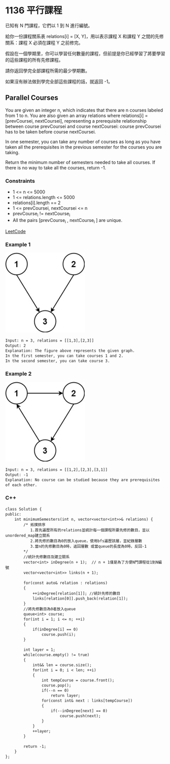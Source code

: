 # 1136 平行課程

已知有 N 門課程，它們以 1 到 N 進行編號。

給你一份課程關系表 relations[i] = [X, Y]，用以表示課程 X 和課程 Y 之間的先修關系：課程 X 必須在課程 Y 之前修完。

假設在一個學期里，你可以學習任何數量的課程，但前提是你已經學習了將要學習的這些課程的所有先修課程。

請你返回學完全部課程所需的最少學期數。

如果沒有辦法做到學完全部這些課程的話，就返回 -1。

## Parallel Courses

You are given an integer n, which indicates that there are n courses labeled from 1 to n. You are also given an array relations where relations[i] = [prevCoursei, nextCoursei], representing a prerequisite relationship between course prevCoursei and course nextCoursei: course prevCoursei has to be taken before course nextCoursei.

In one semester, you can take any number of courses as long as you have taken all the prerequisites in the previous semester for the courses you are taking.

Return the minimum number of semesters needed to take all courses. If there is no way to take all the courses, return -1.


### Constraints

* 1 <= n <= 5000
* 1 <= relations.length <= 5000
* relations[i].length == 2
* 1 <= prevCoursei, nextCoursei <= n
* prevCourse<sub>i</sub> != nextCourse<sub>i</sub>
* All the pairs [prevCourse<sub>i</sub> , nextCourse<sub>i</sub> ] are unique.

[LeetCode](https://leetcode-cn.com/problems/parallel-courses/)


### Example 1

<img src="img/1136_1.jpg" width = "250"/>

```
Input: n = 3, relations = [[1,3],[2,3]]
Output: 2
Explanation: The figure above represents the given graph.
In the first semester, you can take courses 1 and 2.
In the second semester, you can take course 3.
```

### Example 2

<img src="img/1136_2.jpg" width = "250"/>

```
Input: n = 3, relations = [[1,2],[2,3],[3,1]]
Output: -1
Explanation: No course can be studied because they are prerequisites of each other.
```

### C++ 

```
class Solution {
public:
    int minimumSemesters(int n, vector<vector<int>>& relations) {
        /* 拓撲排序
           1.首先遍歷所有的relations並統計每一個課程所要先修的數目，並以unordered_map建立關系
           2.將先修的數目為0的放入queue，使用bfs遍歷該層，並紀錄層數
           3.當n的先修數目為0時，返回層數 或當queue的長度為0時，反回-1
        */
        //統計先修數目及建立關系
        vector<int> inDegree(n + 1);  // n + 1僅是為了方便N門課程從1到N編號
        vector<vector<int>> links(n + 1);

        for(const auto& relation : relations)
        {    
            ++inDegree[relation[1]]; //統計先修的數目
            links[relation[0]].push_back(relation[1]);
        }
        //將先修數目為0者放入queue
        queue<int> course;
        for(int i = 1; i <= n; ++i)
        {
            if(inDegree[i] == 0)
                course.push(i);
        } 

        int layer = 1;
        while(course.empty() != true)
        {
            int&& len = course.size();
            for(int i = 0; i < len; ++i)
            {
                int tempCourse = course.front();
                course.pop();
                if(--n == 0)
                    return layer;
                for(const int& next : links[tempCourse])
                {
                    if(--inDegree[next] == 0)
                        course.push(next);
                }
            }
            ++layer;
        }           

        return -1;
    }
};
```


